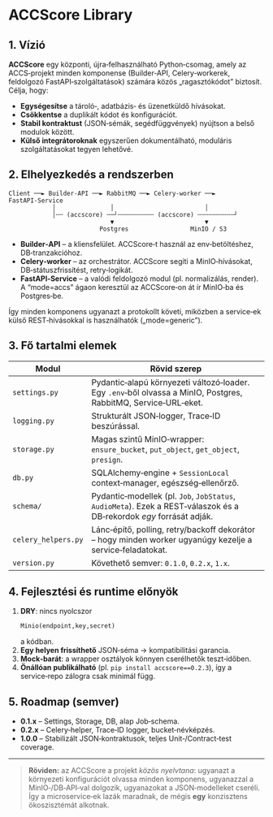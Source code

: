 # ACCScore Library

## 1. Vízió

**ACCScore** egy központi, újra‑felhasználható Python‑csomag, amely az ACCS‑projekt minden komponense (Builder‑API, Celery‑workerek, feldolgozó FastAPI‑szolgáltatások) számára közös „ragasztókódot” biztosít.  Célja, hogy:

* **Egységesítse** a tároló‑, adatbázis‑ és üzenetküldő hívásokat.
* **Csökkentse** a duplikált kódot és konfigurációt.
* **Stabil kontraktust** (JSON‑sémák, segédfüggvények) nyújtson a belső modulok között.
* **Külső integrátoroknak** egyszerűen dokumentálható, moduláris szolgáltatásokat tegyen lehetővé.

## 2. Elhelyezkedés a rendszerben

```
Client ──► Builder‑API ──► RabbitMQ ──► Celery‑worker ──► FastAPI‑Service
            │               │                         │
            │╌╌ (accscore) ╌─┘╌╌╌╌╌╌╌╌╌╌ (accscore) ╌╌╌╌╌╌╌╌╌╌┘
                            ▼                         ▼
                         Postgres                 MinIO / S3
```

* **Builder‑API** – a kliensfelület.  ACCScore‑t használ az env‑betöltéshez, DB‑tranzakcióhoz.
* **Celery‑worker** – az orchestrátor.  ACCScore segíti a MinIO‑hívásokat, DB‑státuszfrissítést, retry‑logikát.
* **FastAPI‑Service** – a valódi feldolgozó modul (pl. normalizálás, render).  A “mode=accs” ágaon keresztül az ACCScore‑on át ír MinIO‑ba és Postgres‑be.

Így minden komponens ugyanazt a protokollt követi, miközben a service‑ek külső REST‑hívásokkal is használhatók („mode=generic”).

## 3. Fő tartalmi elemek

| Modul | Rövid szerep |
|-------|--------------|
| `settings.py` | Pydantic‑alapú környezeti változó‑loader.  Egy `.env`‑ből olvassa a MinIO, Postgres, RabbitMQ, Service‑URL‑eket. |
| `logging.py`  | Strukturált JSON‑logger, Trace‑ID beszúrással. |
| `storage.py`  | Magas szintű MinIO‑wrapper: `ensure_bucket`, `put_object`, `get_object`, `presign`. |
| `db.py`       | SQLAlchemy‑engine + `SessionLocal` context‑manager, egészség‑ellenőrző. |
| `schema/`     | Pydantic‑modellek (pl. `Job`, `JobStatus`, `AudioMeta`).  Ezek a REST‑válaszok és a DB‑rekordok *egy* forrását adják. |
| `celery_helpers.py` | Lánc‑építő, polling, retry/backoff dekorátor – hogy minden worker ugyanúgy kezelje a service‑feladatokat. |
| `version.py`  | Követhető semver: `0.1.0`, `0.2.x`, `1.x`. |

## 4. Fejlesztési és runtime előnyök

1. **DRY**: nincs nyolcszor
   ```python
   Minio(endpoint,key,secret)
   ```
   a kódban.
2. **Egy helyen frissíthető** JSON‑séma → kompatibilitási garancia.
3. **Mock‑barát**: a wrapper osztályok könnyen cserélhetők teszt‑időben.
4. **Önállóan publikálható** (pl. `pip install accscore==0.2.3`), így a service‑repo zálogra csak minimál függ.

## 5. Roadmap (semver)

* **0.1.x** – Settings, Storage, DB, alap Job‑schema.
* **0.2.x** – Celery‑helper, Trace‑ID logger, bucket‑névképzés.
* **1.0.0** – Stabilizált JSON‑kontraktusok, teljes Unit‑/Contract‑test coverage.

---

> **Röviden:**  az ACCScore a projekt *közös nyelvtana*: ugyanazt a környezeti konfigurációt olvassa minden komponens, ugyanazzal a MinIO‑/DB‑API‑val dolgozik, ugyanazokat a JSON‑modelleket cseréli.  Így a microservice‑ek lazák maradnak, de mégis **egy** konzisztens ökoszisztémát alkotnak.

